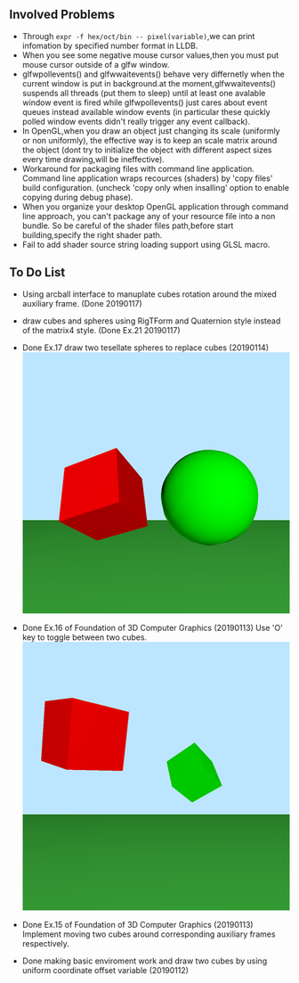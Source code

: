 
## Involved Problems
- Through `expr -f hex/oct/bin -- pixel(variable)`,we can print infomation by specified number format in LLDB.
- When you see some negative mouse cursor values,then you must put mouse cursor outside of a glfw window.
- glfwpollevents() and glfwwaitevents() behave very differnetly when the current window is put in background.at the moment,glfwwaitevents() suspends all threads (put them to sleep) until at least one avalable window event is fired while glfwpollevents() just cares about event queues instead available window events (in particular these quickly polled window events didn't really trigger any event callback).
- In OpenGL,when you draw an object just changing its scale (uniformly or non uniformly), the effective way is to keep an scale matrix around the object (dont try to initialize the object with different aspect sizes every time drawing,will be ineffective).
- Workaround for packaging files with command line application. Command line application wraps recources (shaders) by 'copy files' build configuration. (uncheck 'copy only when insalling' option to enable copying during debug phase).
- When you organize your desktop OpenGL application through command line approach, you can't package any of your resource file into a non bundle. So be careful of the shader files path,before start building,specify the right shader path. 
- Fail to add shader source string loading support using GLSL macro.


## To Do List
- Using arcball interface to manuplate cubes rotation around the mixed auxiliary frame. (Done 20190117)
- draw cubes and spheres using RigTForm and Quaternion style instead of the matrix4 style. (Done Ex.21 20190117)

- Done Ex.17 draw two tesellate spheres to replace cubes (20190114)
![Alt](./Screenshots/ex.17.png "Ex.17 Screenshot")

- Done Ex.16 of Foundation of 3D Computer Graphics (20190113)
Use 'O' key to toggle between two cubes.
![Alt](./Screenshots/ex.15-16.png "Ex.16 Screenshot")

- Done Ex.15 of Foundation of 3D Computer Graphics (20190113)
Implement moving two cubes around corresponding auxiliary frames respectively.

- Done making basic enviroment work and draw two cubes by using uniform coordinate offset variable (20190112) 




